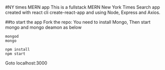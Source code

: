 #NY times MERN app
This is a fullstack MERN New York Times Search app created with react cli create-react-app and using Node, Express and Axios. 


##to start the app
Fork the repo:
You need to install Mongo, Then start mongo and mongo deamon as below

```
mongod
mongo
```

```
npm install
npm start
```
Goto localhost:3000

